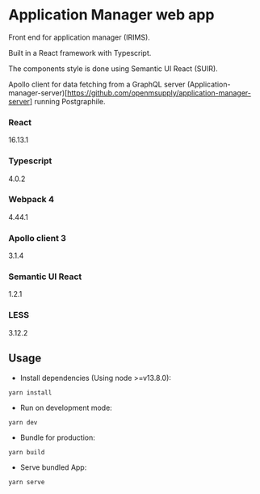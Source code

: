 # Application Manager web app

Front end for application manager (IRIMS). 

Built in a React framework with Typescript.

The components style is done using Semantic UI React (SUIR). 

Apollo client for data fetching from a GraphQL server (Application-manager-server)[https://github.com/openmsupply/application-manager-server] running Postgraphile.

### React
16.13.1
### Typescript
4.0.2
### Webpack 4
4.44.1
### Apollo client 3
3.1.4
### Semantic UI React
1.2.1
### LESS
3.12.2

## Usage

* Install dependencies (Using node >=v13.8.0):

`yarn install`

* Run on development mode:

`yarn dev`

* Bundle for production:

`yarn build`

* Serve bundled App:

`yarn serve`
